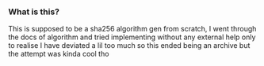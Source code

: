 ### What is this?
This is supposed to be a sha256 algorithm gen from scratch, I went through the docs of algorithm and tried implementing without any external
help only to realise I have deviated a lil too much so this ended being an archive but the attempt was kinda cool tho
